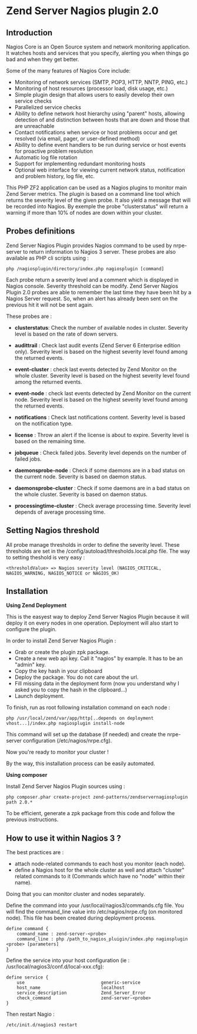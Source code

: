 Zend Server Nagios plugin 2.0
=============================

Introduction
------------

Nagios Core is an Open Source system and network monitoring application.
It watches hosts and services that you specify, alerting you when things go bad and when they get better.

Some of the many features of Nagios Core include:

- Monitoring of network services (SMTP, POP3, HTTP, NNTP, PING, etc.)
- Monitoring of host resources (processor load, disk usage, etc.)
- Simple plugin design that allows users to easily develop their own service checks
- Parallelized service checks
- Ability to define network host hierarchy using "parent" hosts, allowing detection of and distinction between hosts that are down and those that are unreachable
- Contact notifications when service or host problems occur and get resolved (via email, pager, or user-defined method)
- Ability to define event handlers to be run during service or host events for proactive problem resolution
- Automatic log file rotation
- Support for implementing redundant monitoring hosts
- Optional web interface for viewing current network status, notification and problem history, log file, etc.

This PHP ZF2 application can be used as a Nagios plugins to monitor main Zend Server metrics.
The plugin is based on a command line tool which returns the severity level of the given probe. 
It also yield a message that will be recorded into Nagios.
By exemple the probe "clusterstatus" will return a warning if more than 10% of nodes are down within your cluster.

Probes definitions
------------------

Zend Server Nagios Plugin provides Nagios command to be used by nrpe-server to return information to Nagios 3 server. These probes are also available as PHP cli scripts using :

	php /nagiosplugin/directory/index.php nagiosplugin [command]

Each probe return a severity level and a comment which is displayed in Nagios console. Severity threshold can be modify.
Zend Server Nagios Plugin 2.0 probes are able to remember the last time they have been hit by a Nagios Server request. So, when an alert has already been sent on the previous hit it will not be sent again.

These probes are :

- __clusterstatus__: Check the number of available nodes in cluster. Severity level is based on the rate of down servers.

- __audittrail__ : Check last audit events (Zend Server 6 Enterprise edition only). Severity level is based on the highest severity level found among the returned events.

- __event-cluster__ : check last events detected by Zend Monitor on the whole cluster. Severity level is based on the highest severity level found among the returned events.

- __event-node__ : check last events detected by Zend Monitor on the current node. Severity level is based on the highest severity level found among the returned events.

- __notifications__ : Check last notifications content. Severity level is based on the notification type.

- __license__ : Throw an alert if the license is about to expire. Severity level is based on the remaining time.

- __jobqueue__ : Check failed jobs. Severity level depends on the number of failed jobs.

- __daemonsprobe-node__ : Check if some daemons are in a bad status on the current node. Severity is based on daemon status.

- __daemonsprobe-cluster__ : Check if some daemons are in a bad status on the whole cluster. Severity is based on daemon status.

- __processingtime-cluster__ : Check average processing time. Severity level depends of average processing time.


Setting Nagios threshold
------------------------
All probe manage thresholds in order to define the severity level.
These thresholds are set in the /config/autoload/thresholds.local.php file.
The way to setting theshold is very easy :

	<thresholdValue> => Nagios severity level (NAGIOS_CRITICAL, NAGIOS_WARNING, NAGIOS_NOTICE or NAGIOS_OK)

Installation
------------
__Using Zend Deployment__

This is the easyest way to deploy Zend Server Nagios Plugin because it will deploy it on every nodes in one operation. Deployment will also start to configure the plugin.

In order to install Zend Server Nagios Plugin :

- Grab or create the plugin zpk package.
- Create a new web api key. Call it "nagios" by example. It has to be an "admin" key. 
- Copy the key hash in your clipboard
- Deploy the package. You do not care about the url.
- Fill missing data in the deployment form (now you understand why I asked you to copy the hash in the clipboard...)
- Launch deployment.

To finish, run as root following installation command on each node :

	php /usr/local/zend/var/app/http[..depends on deployment vhost...]/index.php nagiosplugin install-node

This command will set up the database (if needed) and create the nrpe-server configuration (/etc/nagios/nrpe.cfg).

Now you're ready to monitor your cluster !

By the way, this installation process can be easily automated.


__Using composer__

Install Zend Server Nagios Plugin sources using :

	php composer.phar create-project zend-patterns/zendservernagiosplugin path 2.0.*

To be efficient, generate a zpk package from this code and follow the previous instructions.


How to use it within Nagios 3 ?
-------------------------------

The best practices are :

- attach node-related commands to each host you monitor (each node).
- define a Nagios host for the whole cluster as well and attach "cluster" related commands to it (Commands which have no "node" within their name).

Doing that you can monitor cluster and nodes separately.

Define the command  into your /usr/local/nagios3/commands.cfg file. You will find the command_line value into /etc/nagios/nrpe.cfg (on monitored node). This file has been created during deployment process.

    define command {
	    command_name : zend-server-<probe>
	    command_line : php /path_to_nagios_pluigin/index.php nagiosplugin <probe> [parameters]
    }
    
Define the service into your host configuration (ie : /usr/local/nagios3/conf.d/local-xxx.cfg): 

    define service {
        use                             generic-service 
        host_name                       localhost
        service_description             Zend_Server_Error
        check_command                   zend-server-<probe>
    }   
    
Then restart Nagio :

    /etc/init.d/nagios3 restart
    
    
    